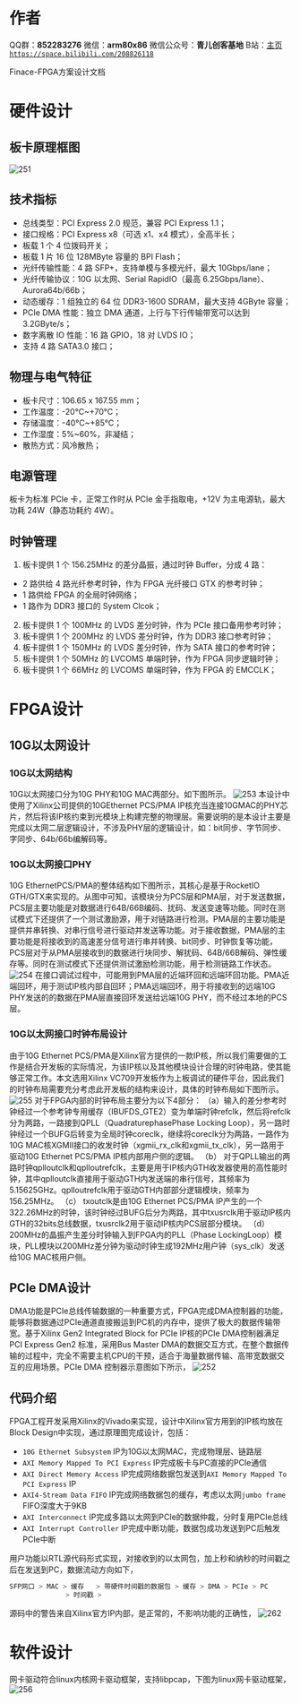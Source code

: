 ﻿# 作者
QQ群：**852283276**
微信：**arm80x86**
微信公众号：**青儿创客基地**
B站：[主页 `https://space.bilibili.com/208826118`](https://space.bilibili.com/208826118)

Finace-FPGA方案设计文档
# 硬件设计
## 板卡原理框图
![251](https://img-blog.csdnimg.cn/20191214151122261.png?x-oss-process=image/watermark,type_ZmFuZ3poZW5naGVpdGk,shadow_10,text_aHR0cHM6Ly9ibG9nLmNzZG4ubmV0L1podV9aaHVfMjAwOQ==,size_16,color_FFFFFF,t_70)
## 技术指标
- 总线类型：PCI Express 2.0 规范，兼容 PCI Express 1.1；
- 接口规格：PCI Express x8（可选 x1、x4 模式），全高半长；
- 板载 1 个 4 位拨码开关；
- 板载 1 片 16 位 128MByte 容量的 BPI Flash；
- 光纤传输性能：4 路 SFP+，支持单模与多模光纤，最大 10Gbps/lane；
- 光纤传输协议：10G 以太网、Serial RapidIO（最高 6.25Gbps/lane）、Aurora64b/66b；
- 动态缓存：1 组独立的 64 位 DDR3-1600 SDRAM，最大支持 4GByte 容量；
- PCIe DMA 性能：独立 DMA 通道，上行与下行传输带宽可以达到 3.2GByte/s；
- 数字离散 IO 性能：16 路 GPIO，18 对 LVDS IO；
- 支持 4 路 SATA3.0 接口；

## 物理与电气特征
- 板卡尺寸：106.65 x 167.55 mm；
- 工作温度：-20°C~+70°C；
- 存储温度：-40°C~+85°C；
- 工作湿度：5%~60%，非凝结；
- 散热方式：风冷散热；

## 电源管理
板卡为标准 PCIe 卡，正常工作时从 PCIe 金手指取电，+12V 为主电源轨，最大功耗 24W（静态功耗约 4W）。

## 时钟管理
1. 板卡提供 1 个 156.25MHz 的差分晶振，通过时钟 Buffer，分成 4 路：
- 2 路供给 4 路光纤参考时钟，作为 FPGA 光纤接口 GTX 的参考时钟；
- 1 路供给 FPGA 的全局时钟网络；
- 1 路作为 DDR3 接口的 System Clcok；
2. 板卡提供 1 个 100MHz 的 LVDS 差分时钟，作为 PCIe 接口备用参考时钟；
3. 板卡提供 1 个 200MHz 的 LVDS 差分时钟，作为 DDR3 接口参考时钟；
4. 板卡提供 1 个 150MHz 的 LVDS 差分时钟，作为 SATA 接口的参考时钟；
5. 板卡提供 1 个 50MHz 的 LVCOMS 单端时钟，作为 FPGA 同步逻辑时钟；
6. 板卡提供 1 个 66MHz 的 LVCOMS 单端时钟，作为 FPGA 的 EMCCLK；

# FPGA设计
## 10G以太网设计
### 10G以太网结构
10G以太网接口分为10G PHY和10G MAC两部分。如下图所示。
![253](https://img-blog.csdnimg.cn/20191214155450391.png)
本设计中使用了Xilinx公司提供的10GEthernet PCS/PMA IP核充当连接10GMAC的PHY芯片，然后将该IP核约束到光模块上构建完整的物理层。需要说明的是本设计主要是完成以太网二层逻辑设计，不涉及PHY层的逻辑设计，如：bit同步、字节同步、字同步、64b/66b编解码等。
### 10G以太网接口PHY
10G EthernetPCS/PMA的整体结构如下图所示，其核心是基于RocketIO GTH/GTX来实现的。从图中可知，该模块分为PCS层和PMA层，对于发送数据，PCS层主要功能是对数据进行64B/66B编码、扰码、发送变速等功能。同时在测试模式下还提供了一个测试激励源，用于对链路进行检测。PMA层的主要功能是提供并串转换、对串行信号进行驱动并发送等功能。对于接收数据，PMA层的主要功能是将接收到的高速差分信号进行串并转换、bit同步、时钟恢复等功能，PCS层对于从PMA层接收到的数据进行块同步、解扰码、64B/66B解码、弹性缓存等。同时在测试模式下还提供测试激励检测功能，用于检测链路工作状态。
![254](https://img-blog.csdnimg.cn/20191214155516594.png?x-oss-process=image/watermark,type_ZmFuZ3poZW5naGVpdGk,shadow_10,text_aHR0cHM6Ly9ibG9nLmNzZG4ubmV0L1podV9aaHVfMjAwOQ==,size_16,color_FFFFFF,t_70)
在接口调试过程中，可能用到PMA层的近端环回和远端环回功能。PMA近端回环，用于测试IP核内部自回环；PMA远端回环，用于将接收到的远端10G PHY发送的的数据在PMA层直接回环发送给远端10G PHY，而不经过本地的PCS层。
### 10G以太网接口时钟布局设计
由于10G Ethernet PCS/PMA是Xilinx官方提供的一款IP核，所以我们需要做的工作是结合开发板的实际情况，为该IP核以及其他模块设计合理的时钟电路，使其能够正常工作。本文选用Xilinx VC709开发板作为上板调试的硬件平台，因此我们的时钟布局需要充分考虑此开发板的结构来设计，具体的时钟布局如下图所示。
![255](https://img-blog.csdnimg.cn/20191214155532132.png?x-oss-process=image/watermark,type_ZmFuZ3poZW5naGVpdGk,shadow_10,text_aHR0cHM6Ly9ibG9nLmNzZG4ubmV0L1podV9aaHVfMjAwOQ==,size_16,color_FFFFFF,t_70)
对于FPGA内部的时钟布局主要分为以下4部分：
（a）输入的差分参考时钟经过一个参考钟专用缓存（IBUFDS_GTE2）变为单端时钟refclk，然后将refclk分为两路，一路接到QPLL（QuadraturephasePhase Locking Loop），另一路时钟经过一个BUFG后转变为全局时钟coreclk，继续将coreclk分为两路，一路作为10G MAC核XGMII接口的收发时钟（xgmii_rx_clk和xgmii_tx_clk），另一路用于驱动10G Ethernet PCS/PMA IP核内部用户侧的逻辑。
（b） 对于QPLL输出的两路时钟qplloutclk和qplloutrefclk，主要是用于IP核内GTH收发器使用的高性能时钟，其中qplloutclk直接用于驱动GTH内发送端的串行信号，其频率为5.15625GHz。qplloutrefclk用于驱动GTH内部部分逻辑模块，频率为156.25MHz。
（c） txoutclk是由10G Ethernet PCS/PMA IP产生的一个322.26MHz的时钟，该时钟经过BUFG后分为两路，其中txusrclk用于驱动IP核内GTH的32bits总线数据，txusrclk2用于驱动IP核内PCS层部分模块。
（d）200MHz的晶振产生差分时钟输入到FPGA内的PLL（Phase LockingLoop）模块，PLL模块以200MHz差分钟为驱动时钟生成192MHz用户钟（sys_clk）发送给10G MAC核用户侧。
## PCIe DMA设计
DMA功能是PCIe总线传输数据的一种重要方式，FPGA完成DMA控制器的功能，能够将数据通过PCIe通道直接搬运到PC机的内存中，提供了极大的数据传输带宽。基于Xilinx Gen2 Integrated Block for PCIe IP核的PCIe DMA控制器满足 PCI Express Gen2 标准，采用Bus Master DMA的数据交互方式，在整个数据传输的过程中，完全不需要主机CPU的干预，适合于海量数据传输、高带宽数据交互的应用场景。PCIe DMA 控制器示意图如下所示，
![252](https://img-blog.csdnimg.cn/20191214154431773.png?x-oss-process=image/watermark,type_ZmFuZ3poZW5naGVpdGk,shadow_10,text_aHR0cHM6Ly9ibG9nLmNzZG4ubmV0L1podV9aaHVfMjAwOQ==,size_16,color_FFFFFF,t_70)
## 代码介绍
FPGA工程开发采用Xilinx的Vivado来实现，设计中Xilinx官方用到的IP核均放在Block Design中实现，通过原理图完成设计，包括：

- `10G Ethernet Subsystem` IP为10G以太网MAC，完成物理层、链路层
- `AXI Memory Mapped To PCI Express` IP完成板卡与PC直接的PCIe通信
- `AXI Direct Memory Access` IP完成网络数据包发送到`AXI Memory Mapped To PCI Express` IP
- `AXI4-Stream Data FIFO` IP完成网络数据包的缓存，考虑以太网`jumbo frame` FIFO深度大于9KB
- `AXI Interconnect` IP完成多路以太网到PCIe的数据仲裁，分时复用PCIe总线
- `AXI Interrupt Controller` IP完成中断功能，数据包成功发送到PC后触发PCIe中断

用户功能以RTL源代码形式实现，对接收到的以太网包，加上秒和纳秒的时间戳之后在发送到PC，数据流动方向如下，
```bash
SFP网口 > MAC > 缓存   > 带硬件时间戳的数据包 > 缓存 > DMA > PCIe > PC
              > 时间戳 >
```
源码中的警告来自Xilinx官方IP内部，是正常的，不影响功能的正确性，
![262](https://img-blog.csdnimg.cn/20191227192021269.png?x-oss-process=image/watermark,type_ZmFuZ3poZW5naGVpdGk,shadow_10,text_aHR0cHM6Ly9ibG9nLmNzZG4ubmV0L1podV9aaHVfMjAwOQ==,size_16,color_FFFFFF,t_70)
# 软件设计
网卡驱动符合linux内核网卡驱动框架，支持libpcap，下图为linux网卡驱动框架，
![256](https://img-blog.csdnimg.cn/20191214162815455.png?x-oss-process=image/watermark,type_ZmFuZ3poZW5naGVpdGk,shadow_10,text_aHR0cHM6Ly9ibG9nLmNzZG4ubmV0L1podV9aaHVfMjAwOQ==,size_16,color_FFFFFF,t_70)

